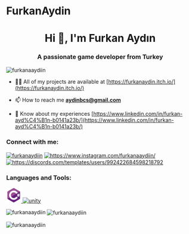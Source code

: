 # FurkanAydin
<h1 align="center">Hi 👋, I'm Furkan Aydın</h1>
<h3 align="center">A passionate game developer from Turkey</h3>

<p align="left"> <img src="https://komarev.com/ghpvc/?username=furkanaaydiin&label=Profile%20views&color=0e75b6&style=flat" alt="furkanaaydiin" /> </p>

- 👨‍💻 All of my projects are available at [https://furkanaydin.itch.io/](https://furkanaydin.itch.io/)

- 📫 How to reach me **aydinbcs@gmail.com**
  
- 📄 Know about my experiences [https://www.linkedin.com/in/furkan-ayd%C4%B1n-b0141a23b/](https://www.linkedin.com/in/furkan-ayd%C4%B1n-b0141a23b/)

<h3 align="left">Connect with me:</h3>
<p align="left">
<a href="https://www.linkedin.com/in/furkan-ayd%C4%B1n-b0141a23b/" target="blank"><img align="center" src="https://raw.githubusercontent.com/rahuldkjain/github-profile-readme-generator/master/src/images/icons/Social/linked-in-alt.svg" alt="furkanaydiin" height="30" width="40" /></a>
<a href="https://www.instagram.com/furkanaaydiin/" target="blank"><img align="center" src="https://raw.githubusercontent.com/rahuldkjain/github-profile-readme-generator/master/src/images/icons/Social/instagram.svg" alt="https://www.instagram.com/furkanaaydiin/" height="30" width="40" /></a>
<a href="https://discords.com/templates/users/992422684598218792" target="blank"><img align="center" src="https://raw.githubusercontent.com/rahuldkjain/github-profile-readme-generator/master/src/images/icons/Social/discord.svg" alt="https://discords.com/templates/users/992422684598218792" height="30" width="40" /></a>
</p>

<h3 align="left">Languages and Tools:</h3>
<p align="left"> <a href="https://www.w3schools.com/cs/" target="_blank" rel="noreferrer"> <img src="https://raw.githubusercontent.com/devicons/devicon/master/icons/csharp/csharp-original.svg" alt="csharp" width="40" height="40"/> </a> <a href="https://unity.com/" target="_blank" rel="noreferrer"> <img src="https://www.vectorlogo.zone/logos/unity3d/unity3d-icon.svg" alt="unity" width="40" height="40"/> </a> </p>

<p><img align="left" src="https://github-readme-stats.vercel.app/api/top-langs?username=furkanaaydiin&show_icons=true&locale=en&layout=compact" alt="furkanaaydiin" /></p>

<p>&nbsp;<img align="center" src="https://github-readme-stats.vercel.app/api?username=furkanaaydiin&show_icons=true&locale=en" alt="furkanaaydiin" /></p>

<p><img align="center" src="https://github-readme-streak-stats.herokuapp.com/?user=furkanaaydiin&" alt="furkanaaydiin" /></p>
